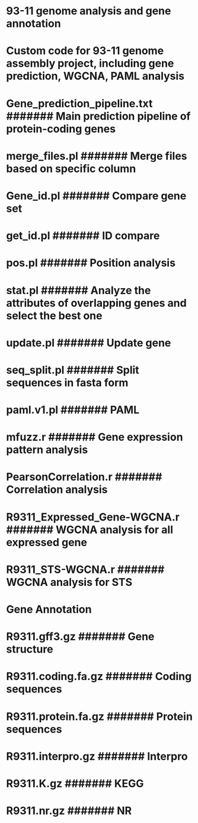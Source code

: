 # 93-11 genome analysis and gene annotation

# Custom code for 93-11 genome assembly project, including gene prediction, WGCNA, PAML analysis

# Gene_prediction_pipeline.txt	####### Main prediction pipeline of protein-coding genes
# merge_files.pl				####### Merge files based on specific column
# Gene_id.pl  					####### Compare gene set
# get_id.pl 					####### ID compare
# pos.pl						####### Position analysis
# stat.pl						####### Analyze the attributes of overlapping genes and select the best one
# update.pl						####### Update gene
# seq_split.pl					####### Split sequences in fasta form
# paml.v1.pl					####### PAML 
# mfuzz.r 						####### Gene expression pattern analysis
# PearsonCorrelation.r 			####### Correlation analysis
# R9311_Expressed_Gene-WGCNA.r	####### WGCNA analysis for all expressed gene
# R9311_STS-WGCNA.r				####### WGCNA analysis for STS


# Gene Annotation

# R9311.gff3.gz			####### Gene structure
# R9311.coding.fa.gz		####### Coding sequences
# R9311.protein.fa.gz	####### Protein sequences
# R9311.interpro.gz		####### Interpro
# R9311.K.gz				####### KEGG
# R9311.nr.gz			####### NR 

